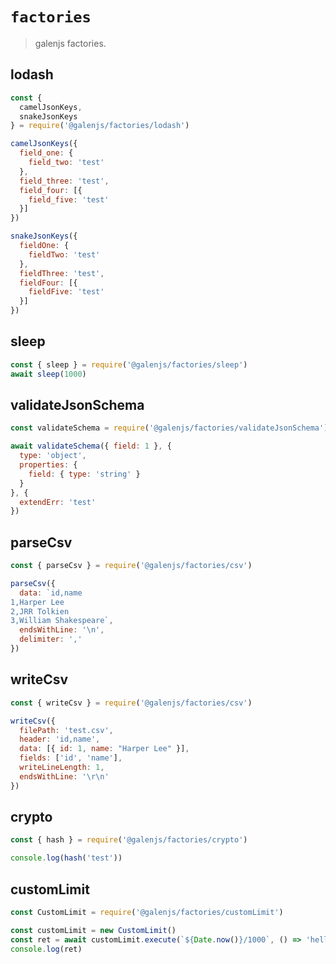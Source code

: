 # `factories`

> galenjs factories.

## lodash

```javascript
const {
  camelJsonKeys,
  snakeJsonKeys
} = require('@galenjs/factories/lodash')

camelJsonKeys({
  field_one: {
    field_two: 'test'
  },
  field_three: 'test',
  field_four: [{
    field_five: 'test'
  }]
})

snakeJsonKeys({
  fieldOne: {
    fieldTwo: 'test'
  },
  fieldThree: 'test',
  fieldFour: [{
    fieldFive: 'test'
  }]
})
```

## sleep

```javascript
const { sleep } = require('@galenjs/factories/sleep')
await sleep(1000)
```

## validateJsonSchema

```javascript
const validateSchema = require('@galenjs/factories/validateJsonSchema')

await validateSchema({ field: 1 }, {
  type: 'object',
  properties: {
    field: { type: 'string' }
  }
}, {
  extendErr: 'test'
})
```

## parseCsv

```javascript
const { parseCsv } = require('@galenjs/factories/csv')

parseCsv({
  data: `id,name
1,Harper Lee
2,JRR Tolkien
3,William Shakespeare`,
  endsWithLine: '\n',
  delimiter: ','
})
```

## writeCsv

```javascript
const { writeCsv } = require('@galenjs/factories/csv')

writeCsv({
  filePath: 'test.csv',
  header: 'id,name',
  data: [{ id: 1, name: "Harper Lee" }],
  fields: ['id', 'name'],
  writeLineLength: 1,
  endsWithLine: '\r\n'
})
```

## crypto

```javascript
const { hash } = require('@galenjs/factories/crypto')

console.log(hash('test'))
```

## customLimit

```javascript
const CustomLimit = require('@galenjs/factories/customLimit')

const customLimit = new CustomLimit()
const ret = await customLimit.execute(`${Date.now()}/1000`, () => 'helloWorld')
console.log(ret)
```
